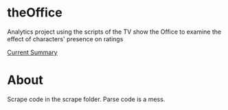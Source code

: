 # theOffice
Analytics project using the scripts of the TV show the Office to examine the effect of characters' presence on ratings 

[Current Summary](http://theoffice.timothykrock.com)

# About
Scrape code in the scrape folder. Parse code is a mess.
